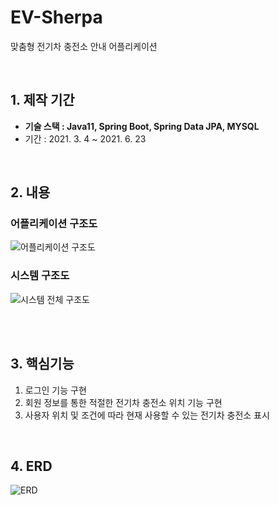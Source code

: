 # EV-Sherpa


맞춤형 전기차 충전소 안내 어플리케이션


<br>

## 1. 제작 기간

  - **기술 스택 : Java11, Spring Boot, Spring Data JPA, MYSQL**
  - 기간  :  2021. 3. 4 ~ 2021. 6. 23


<br>

## 2. 내용
### 어플리케이션 구조도

![어플리케이션 구조도](https://github.com/JHwan96/EV-Sherpa_Backend/assets/70500003/f416d532-a231-4553-ad72-8728884f5f41)

### 시스템 구조도
![시스템 전체 구조도](https://github.com/JHwan96/EV-Sherpa_Backend/assets/70500003/297a4e75-5125-4358-9a73-6f57a2b20abb)

<br>


<br>

## 3. 핵심기능

1. 로그인 기능 구현 
2. 회원 정보를 통한 적절한 전기차 충전소 위치 기능 구현
3. 사용자 위치 및 조건에 따라 현재 사용할 수 있는 전기차 충전소 표시

    

<br>

## 4. ERD
![ERD](https://github.com/JHwan96/EV-Sherpa_Backend/assets/70500003/d3be8dfa-d1b3-44a2-827f-88fb7355e287)

<br>


